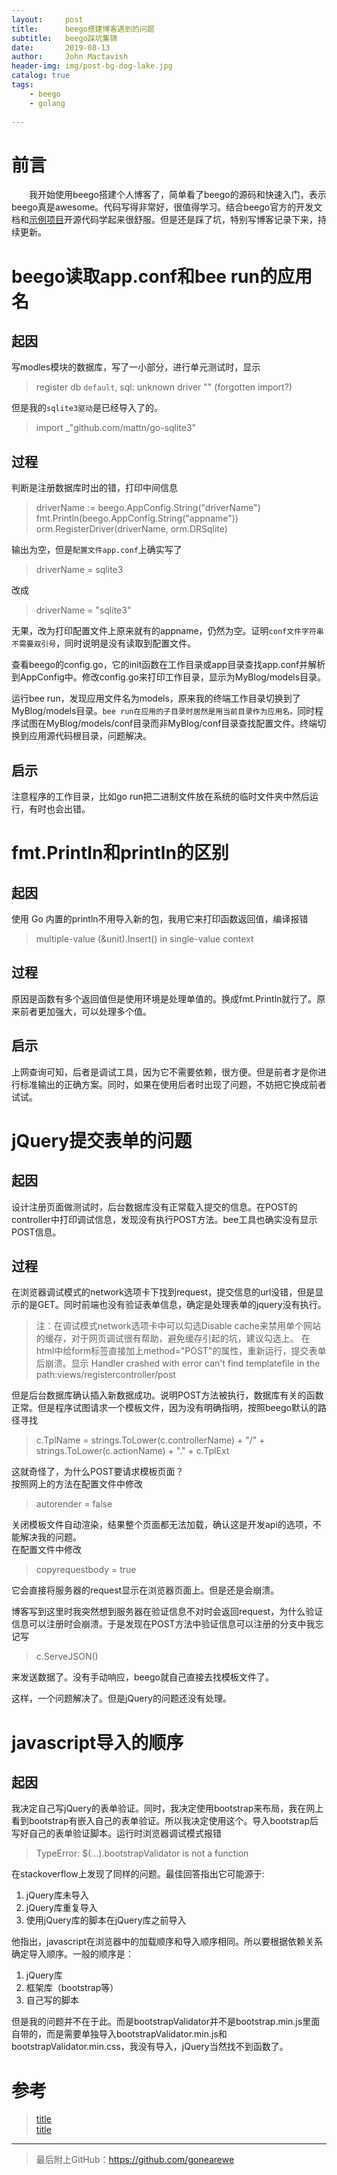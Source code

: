 ```yaml
---
layout:     post
title:      beego搭建博客遇到的问题
subtitle:   beego踩坑集锦
date:       2019-08-13
author:     John Mactavish
header-img: img/post-bg-dog-lake.jpg
catalog: true
tags:
    - beego
    - golang
    
---
```

# 前言
&emsp;&emsp;我开始使用beego搭建个人博客了，简单看了beego的源码和快速入门，表示beego真是awesome。代码写得非常好，很值得学习。结合beego官方的开发文档和[示例项目](https://beego.me/products)开源代码学起来很舒服。但是还是踩了坑，特别写博客记录下来，持续更新。

# beego读取app.conf和bee run的应用名
## 起因
写modles模块的数据库，写了一小部分，进行单元测试时，显示
>register db `default`, sql: unknown driver "" (forgotten import?)

但是我的```sqlite3驱动```是已经导入了的。
>import _"github.com/mattn/go-sqlite3"
## 过程
判断是注册数据库时出的错，打印中间信息
>driverName := beego.AppConfig.String("driverName")
>fmt.Println(beego.AppConfig.String("appname"))
>orm.RegisterDriver(driverName, orm.DRSqlite)

输出为空，但是```配置文件app.conf```上确实写了
>driverName = sqlite3

改成
>driverName = "sqlite3"

无果，改为打印配置文件上原来就有的appname，仍然为空。证明```conf文件字符串不需要双引号```，同时说明是没有读取到配置文件。   

查看beego的config.go，它的init函数在工作目录或app目录查找app.conf并解析到AppConfig中。修改config.go来打印工作目录，显示为MyBlog/models目录。   

运行bee run，发现应用文件名为models，原来我的终端工作目录切换到了MyBlog/models目录。```bee run在应用的子目录时居然是用当前目录作为应用名。```同时程序试图在MyBlog/models/conf目录而非MyBlog/conf目录查找配置文件。终端切换到应用源代码根目录，问题解决。
## 启示
注意程序的工作目录，比如go run把二进制文件放在系统的临时文件夹中然后运行，有时也会出错。

# fmt.Println和println的区别
## 起因
使用 Go 内置的println不用导入新的包，我用它来打印函数返回值，编译报错
>multiple-value (&unit).Insert() in single-value context

## 过程
原因是函数有多个返回值但是使用环境是处理单值的。换成fmt.Println就行了。原来前者更加强大，可以处理多个值。

## 启示
上网查询可知，后者是调试工具，因为它不需要依赖，很方便。但是前者才是你进行标准输出的正确方案。同时，如果在使用后者时出现了问题，不妨把它换成前者试试。

# jQuery提交表单的问题
## 起因
设计注册页面做测试时，后台数据库没有正常载入提交的信息。在POST的controller中打印调试信息，发现没有执行POST方法。bee工具也确实没有显示POST信息。
## 过程
在浏览器调试模式的network选项卡下找到request，提交信息的url没错，但是显示的是GET。同时前端也没有验证表单信息，确定是处理表单的jquery没有执行。   
>注：在调试模式network选项卡中可以勾选Disable cache来禁用单个网站的缓存，对于网页调试很有帮助，避免缓存引起的坑，建议勾选上。
在html中给form标签直接加上method="POST"的属性，重新运行，提交表单后崩溃。显示
>Handler crashed with error can't find templatefile in the path:views/registercontroller/post

但是后台数据库确认插入新数据成功。说明POST方法被执行，数据库有关的函数正常。但是程序试图请求一个模板文件，因为没有明确指明，按照beego默认的路径寻找
>c.TplName = strings.ToLower(c.controllerName) + "/" + strings.ToLower(c.actionName) + "." + c.TplExt

这就奇怪了，为什么POST要请求模板页面？   
按照网上的方法在配置文件中修改
>autorender = false

关闭模板文件自动渲染，结果整个页面都无法加载，确认这是开发api的选项，不能解决我的问题。    
在配置文件中修改
>copyrequestbody = true

它会直接将服务器的request显示在浏览器页面上。但是还是会崩溃。   

博客写到这里时我突然想到服务器在验证信息不对时会返回request，为什么验证信息可以注册时会崩溃。于是发现在POST方法中验证信息可以注册的分支中我忘记写
>c.ServeJSON()

来发送数据了。没有手动响应，beego就自己直接去找模板文件了。   

这样，一个问题解决了。但是jQuery的问题还没有处理。

# javascript导入的顺序
## 起因
我决定自己写jQuery的表单验证。同时，我决定使用bootstrap来布局，我在网上看到bootstrap有嵌入自己的表单验证。所以我决定使用这个。导入bootstrap后写好自己的表单验证脚本。运行时浏览器调试模式报错
>TypeError: $(…).bootstrapValidator is not a function 

在stackoverflow上发现了同样的问题。最佳回答指出它可能源于:

1. jQuery库未导入
2. jQuery库重复导入
3. 使用jQuery库的脚本在jQuery库之前导入

他指出，javascript在浏览器中的加载顺序和导入顺序相同。所以要根据依赖关系确定导入顺序。一般的顺序是：

1. jQuery库
2. 框架库（bootstrap等）
3. 自己写的脚本

但是我的问题并不在于此。而是bootstrapValidator并不是bootstrap.min.js里面自带的，而是需要单独导入bootstrapValidator.min.js和bootstrapValidator.min.css，我没有导入，jQuery当然找不到函数了。

# 参考
>[title](https://path)  
>[title](https://path)    

***  
>最后附上GitHub：<https://github.com/gonearewe>

